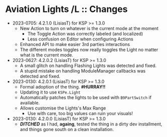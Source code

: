 # Aviation Lights /L :: Changes

* 2023-0705: 4.2.1.0 (LisiasT) for KSP >= 1.3.0
	+ New Action to turn on whatever is the current mode at the moment
		- The Toggle Action was correctly labeled (and localized)
		- Less confusion on Editor when configuring Actions
	+ Enhanced API to make easier 3rd parties interactions
	+ The different modes toggles now really toggles the Light no matter what is the current mode.
* 2023-0627: 4.2.0.2 (LisiasT) for KSP >= 1.3.0
	+ A small glitch on handling Flashing Lights was detected and fixed.
	+ A stupid mistake on handling ModuleManager callbacks was detected and fixed.
* 2023-0130: 4.2.0.1 (LisiasT) for KSP >= 1.3.0
	+ Formal adoption of the thing. **#HURRAY!!**
	+ Updating it to use `KSPe.Light`
	+ Automatically patches the lights to be used with `B9PartSwitch` if available.
	+ Allows customise the Lights's Max Range
		- Use with care, too big values can ruin your visuals!
* 2023-0130: 4.2.0.0 (LisiasT) for KSP >= 1.3.0
	+ ***DITCHED*** as I had, **againg**, tested the thing in a dirty dev installment, and things gone south on a clean installation. 
